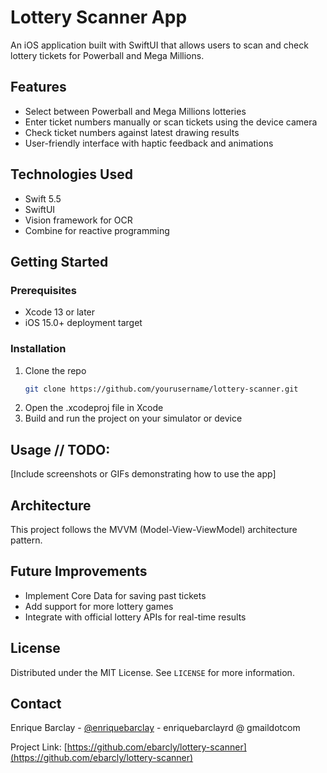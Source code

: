 # Lottery Scanner App

An iOS application built with SwiftUI that allows users to scan and check lottery tickets for Powerball and Mega Millions.

## Features

- Select between Powerball and Mega Millions lotteries
- Enter ticket numbers manually or scan tickets using the device camera
- Check ticket numbers against latest drawing results
- User-friendly interface with haptic feedback and animations

## Technologies Used

- Swift 5.5
- SwiftUI
- Vision framework for OCR
- Combine for reactive programming

## Getting Started

### Prerequisites

- Xcode 13 or later
- iOS 15.0+ deployment target

### Installation

1. Clone the repo
   ```sh
   git clone https://github.com/yourusername/lottery-scanner.git
   ```
2. Open the .xcodeproj file in Xcode
3. Build and run the project on your simulator or device

## Usage // TODO:

[Include screenshots or GIFs demonstrating how to use the app]

## Architecture

This project follows the MVVM (Model-View-ViewModel) architecture pattern.

## Future Improvements

- Implement Core Data for saving past tickets
- Add support for more lottery games
- Integrate with official lottery APIs for real-time results

## License

Distributed under the MIT License. See `LICENSE` for more information.

## Contact

Enrique Barclay - [@enriquebarclay](https://twitter.com/enriquebarclay) - enriquebarclayrd @ gmaildotcom

Project Link: [https://github.com/ebarcly/lottery-scanner](https://github.com/ebarcly/lottery-scanner)